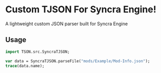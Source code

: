 # Custom TJSON For Syncra Engine!

A lightweight custom JSON parser built for Syncra Engine

## Usage

```haxe
import TSON.src.SyncraTJSON;

var data = SyncraTJSON.parseFile("mods/Example/Mod-Info.json");
trace(data.name);
